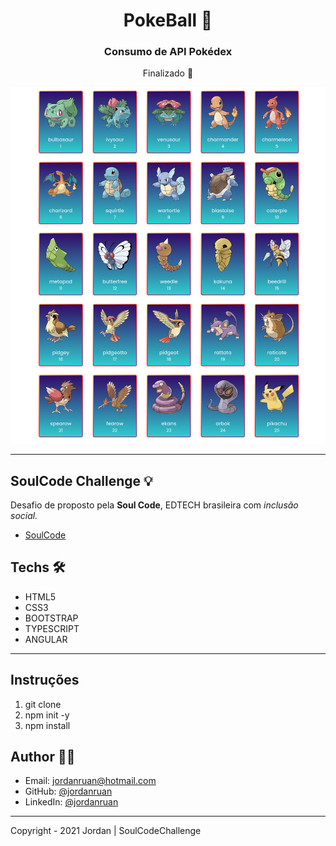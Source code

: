 <h1 align="center">PokeBall 🐲</h1>
<h3 align="center">Consumo de API Pokédex</h3>

<p align="center"> Finalizado 🚀</a>

![banner](https://github.com/jordanruan/pokeBall/blob/main/src/assets/1.png?raw=true)

---

## SoulCode Challenge 💡

Desafio de proposto pela <strong>Soul Code</strong>, EDTECH brasileira com <i>inclusão social.</i>

- <a href="https://soulcodeacademy.org/">SoulCode</a>

## Techs 🛠

- HTML5
- CSS3
- BOOTSTRAP
- TYPESCRIPT
- ANGULAR

---

## Instruções

<ol>
<li>git clone</li>
<li>npm init -y</li>
<li>npm install</li>
</ol>

## Author 👨‍💻

- Email: jordanruan@hotmail.com
- GitHub: [@jordanruan](https://github.com/jordanruan)
- LinkedIn: [@jordanruan](https://linkedin.com/in/jordanruan)

---

Copyright - 2021 Jordan | SoulCodeChallenge
